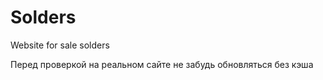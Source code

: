 # Solders
Website for sale solders

Перед проверкой на реальном сайте не забудь обновляться без кэша
